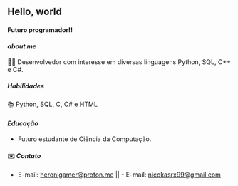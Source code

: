 ## Hello, world

#### Futuro programador!!

#### _about me_
👨‍💻 Desenvolvedor com interesse em diversas linguagens Python, SQL, C++ e C#.


##### _Habilidades_
📚 Python, SQL, C, C# e HTML


#### _Educação_
- Futuro estudante de Ciência da Computação.
  
#### ✉️ _Contato_
- E-mail: heronigamer@proton.me     ||     - E-mail: nicokasrx99@gmail.com
